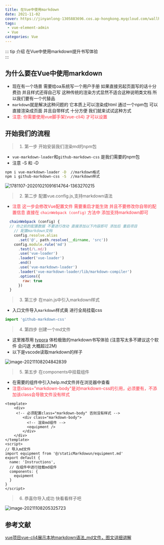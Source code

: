 ```yaml
---
title: 在Vue中使用markdown
date: 2021-11-02
cover: https://jinyanlong-1305883696.cos.ap-hongkong.myqcloud.com/wallhaven-e76roo.png
tags:
 - vue-element-admin
 - Vue
categories: Vue
---
```


::: tip 介绍
在Vue中使用markdown提升书写体验 <br>
:::

<!-- more -->

## 为什么要在Vue中使用markdown

* 现在有一个场景 需要给oa系统写一个用户手册 如果直接另起页面写的话十分费劲 并且样式还得自己写 这种传统的渲染方式显然不适合这种说明类文档 所以我们要有一个代替品
* `markdown`就是解决这种问题的 它本质上可以渲染成html 通过一个npm包 可以直接渲染成页面 并且自带样式 十分方便 我们就来试试这种方式
* <font color =#ff3040>注意: 你需要使用vue脚手架(vue-cli4) 才可以设置</font>

## 开始我们的流程

> 1. 第一步 开始安装我们渲染md的npm包

* `vue-markdown-loader`和`github-markdown-css` 是我们需要的npm包
* 注意 -S 和 -D  

```bash
npm i vue-markdown-loader -D  //markdown格式
npm i github-markdown-css -S  //markdown样式
```

![1781107-20201021091614764-1363270215](https://jinyanlong-1305883696.cos.ap-hongkong.myqcloud.com/1781107-20201021091614764-1363270215.png)

> 2. 第二步 配置vue.config.js,支持markdown语法

* <font color =#ff3040>注意 这一步会修改Vue配置文件 需要重启才能生效 并且不要修改你自带的配置信息 直接在 `chainWebpack (config)` 方法中 添加支持markdown即可</font>

````js
  chainWebpack (config) {
  // 你之前的配置数据 不要进行改动 直接添加以下内容即可 添加后 重启项目
    // 配置markdown文档
    config.resolve.alias
      .set('@', path.resolve(__dirname, 'src'))
    config.module.rule('md')
      .test(/\.md/)
      .use('vue-loader')
      .loader('vue-loader')
      .end()
      .use('vue-markdown-loader')
      .loader('vue-markdown-loader/lib/markdown-compiler')
      .options({
        raw: true
      })
  }
````

> 3. 第三步 在main.js中引入markdown样式

* 入口文件导入`markdown`样式奥 进行全局挂载css

```js
import 'github-markdown-css'
```

> 4. 第四步 创建一个md文件

* 这里推荐用 [typora](https://www.typora.io/) 体检极致的markdown书写体验 (注意写太多不建议这个软件 会闪退 大概超过2M)
* 以下是vscode读取markdown的样子

![image-20211108204842839](https://jinyanlong-1305883696.cos.ap-hongkong.myqcloud.com/image-20211108204842839.png)

> 5. 第五步 在components中挂载组件

* 在需要的组件中引入help.md文件并在浏览器中查看
* <font color =#ff3040>注意class="markdown-body"是对markdown-css的引用，必须要有，不添加该class会导致文件没有样式</font>

```vue
<template>
	<div>
	 <!-- 必须配置class="markdown-body" 否则没有样式 -->
        <div class="markdown-body">
          <!-- 渲染md组件 -->
          <equipment />
        </div>
	</div>
</template>
<script>
// 导入md文件
import equipment from '@/staticMarkdowun/equipment.md'
export default {
  name: 'Instructions',
  // 在组件中进行挂载md组件
  components: {
    equipment
  }
}
</script>

```

> 6. 恭喜你导入成功 快看看样子吧

![image-20211108205325723](https://jinyanlong-1305883696.cos.ap-hongkong.myqcloud.com/image-20211108205325723.png)

## 参考文献

[vue项目vue-cli4展示本地markdown语法_md文件，图文详细讲解](https://www.cnblogs.com/liuXiaoDi/p/13850536.html)

